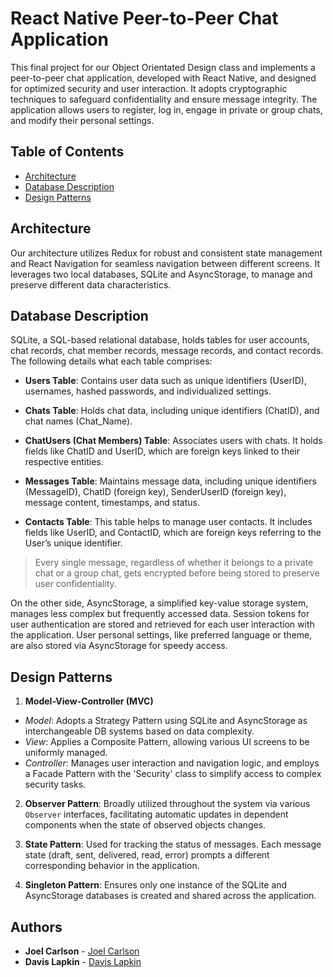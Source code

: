 # React Native Peer-to-Peer Chat Application

This final project for our Object Orientated Design class and implements a peer-to-peer chat application, developed with React Native, and designed for optimized security and user interaction. It adopts cryptographic techniques to safeguard confidentiality and ensure message integrity. The application allows users to register, log in, engage in private or group chats, and modify their personal settings.

## Table of Contents
-  [Architecture](#architecture)
-  [Database Description](#database-description)
-  [Design Patterns](#design-patterns)

## Architecture

Our architecture utilizes Redux for robust and consistent state management and React Navigation for seamless navigation between different screens. It leverages two local databases, SQLite and AsyncStorage, to manage and preserve different data characteristics.

## Database Description
SQLite, a SQL-based relational database, holds tables for user accounts, chat records, chat member records, message records, and contact records. The following details what each table comprises:

-    **Users Table**: Contains user data such as unique identifiers (UserID), usernames, hashed passwords, and individualized settings.
    
-    **Chats Table**: Holds chat data, including unique identifiers (ChatID), and chat names (Chat_Name).

-    **ChatUsers (Chat Members) Table**: Associates users with chats. It holds fields like ChatID and UserID, which are foreign keys linked to their respective entities. 
    
-    **Messages Table**: Maintains message data, including unique identifiers (MessageID), ChatID (foreign key), SenderUserID (foreign key), message content, timestamps, and status.
    
-    **Contacts Table**: This table helps to manage user contacts. It includes fields like UserID, and ContactID, which are foreign keys referring to the User’s unique identifier.

>Every single message, regardless of whether it belongs to a private chat or a group chat, gets encrypted before being stored to preserve user confidentiality.
>

On the other side, AsyncStorage, a simplified key-value storage system, manages less complex but frequently accessed data. Session tokens for user authentication are stored and retrieved for each user interaction with the application. User personal settings, like preferred language or theme, are also stored via AsyncStorage for speedy access.

## Design Patterns

1. **Model-View-Controller (MVC)**
- _Model_: Adopts a Strategy Pattern using SQLite and AsyncStorage as interchangeable DB systems based on data complexity.
- _View_: Applies a Composite Pattern, allowing various UI screens to be uniformly managed.
- _Controller_: Manages user interaction and navigation logic, and employs a Facade Pattern with the 'Security' class to simplify access to complex security tasks.

2. **Observer Pattern**: Broadly utilized throughout the system via various `Observer` interfaces, facilitating automatic updates in dependent components when the state of observed objects changes.

3. **State Pattern**: Used for tracking the status of messages. Each message state (draft, sent, delivered, read, error) prompts a different corresponding behavior in the application.

4. **Singleton Pattern**: Ensures only one instance of the SQLite and AsyncStorage databases is created and shared across the application.


## Authors

-  **Joel Carlson**  - [Joel Carlson](https://github.com/JtxCo)
-  **Davis Lapkin**  - [Davis Lapkin](https://github.com/Smileydavisl)

